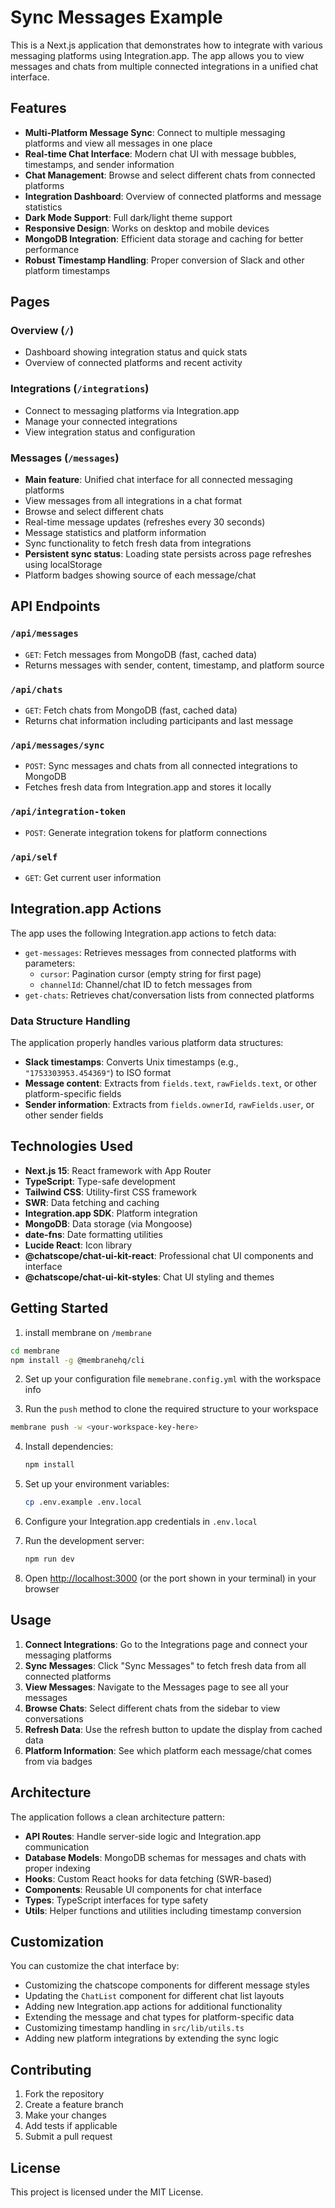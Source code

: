 # Sync Messages Example

This is a Next.js application that demonstrates how to integrate with various messaging platforms using Integration.app. The app allows you to view messages and chats from multiple connected integrations in a unified chat interface.

## Features

- **Multi-Platform Message Sync**: Connect to multiple messaging platforms and view all messages in one place
- **Real-time Chat Interface**: Modern chat UI with message bubbles, timestamps, and sender information
- **Chat Management**: Browse and select different chats from connected platforms
- **Integration Dashboard**: Overview of connected platforms and message statistics
- **Dark Mode Support**: Full dark/light theme support
- **Responsive Design**: Works on desktop and mobile devices
- **MongoDB Integration**: Efficient data storage and caching for better performance
- **Robust Timestamp Handling**: Proper conversion of Slack and other platform timestamps

## Pages

### Overview (`/`)

- Dashboard showing integration status and quick stats
- Overview of connected platforms and recent activity

### Integrations (`/integrations`)

- Connect to messaging platforms via Integration.app
- Manage your connected integrations
- View integration status and configuration

### Messages (`/messages`)

- **Main feature**: Unified chat interface for all connected messaging platforms
- View messages from all integrations in a chat format
- Browse and select different chats
- Real-time message updates (refreshes every 30 seconds)
- Message statistics and platform information
- Sync functionality to fetch fresh data from integrations
- **Persistent sync status**: Loading state persists across page refreshes using localStorage
- Platform badges showing source of each message/chat

## API Endpoints

### `/api/messages`

- `GET`: Fetch messages from MongoDB (fast, cached data)
- Returns messages with sender, content, timestamp, and platform source

### `/api/chats`

- `GET`: Fetch chats from MongoDB (fast, cached data)
- Returns chat information including participants and last message

### `/api/messages/sync`

- `POST`: Sync messages and chats from all connected integrations to MongoDB
- Fetches fresh data from Integration.app and stores it locally

### `/api/integration-token`

- `POST`: Generate integration tokens for platform connections

### `/api/self`

- `GET`: Get current user information

## Integration.app Actions

The app uses the following Integration.app actions to fetch data:

- `get-messages`: Retrieves messages from connected platforms with parameters:
  - `cursor`: Pagination cursor (empty string for first page)
  - `channelId`: Channel/chat ID to fetch messages from
- `get-chats`: Retrieves chat/conversation lists from connected platforms

### Data Structure Handling

The application properly handles various platform data structures:

- **Slack timestamps**: Converts Unix timestamps (e.g., `"1753303953.454369"`) to ISO format
- **Message content**: Extracts from `fields.text`, `rawFields.text`, or other platform-specific fields
- **Sender information**: Extracts from `fields.ownerId`, `rawFields.user`, or other sender fields

## Technologies Used

- **Next.js 15**: React framework with App Router
- **TypeScript**: Type-safe development
- **Tailwind CSS**: Utility-first CSS framework
- **SWR**: Data fetching and caching
- **Integration.app SDK**: Platform integration
- **MongoDB**: Data storage (via Mongoose)
- **date-fns**: Date formatting utilities
- **Lucide React**: Icon library
- **@chatscope/chat-ui-kit-react**: Professional chat UI components and interface
- **@chatscope/chat-ui-kit-styles**: Chat UI styling and themes

## Getting Started

1. install membrane on `/membrane`

```bash
cd membrane
npm install -g @membranehq/cli
```

2. Set up your configuration file `memebrane.config.yml` with the workspace info

3. Run the `push` method to clone the required structure to your workspace

```bash
membrane push -w <your-workspace-key-here>
```

4. Install dependencies:

   ```bash
   npm install
   ```

5. Set up your environment variables:

   ```bash
   cp .env.example .env.local
   ```

6. Configure your Integration.app credentials in `.env.local`

7. Run the development server:

   ```bash
   npm run dev
   ```

8. Open [http://localhost:3000](http://localhost:3000) (or the port shown in your terminal) in your browser

## Usage

1. **Connect Integrations**: Go to the Integrations page and connect your messaging platforms
2. **Sync Messages**: Click "Sync Messages" to fetch fresh data from all connected platforms
3. **View Messages**: Navigate to the Messages page to see all your messages
4. **Browse Chats**: Select different chats from the sidebar to view conversations
5. **Refresh Data**: Use the refresh button to update the display from cached data
6. **Platform Information**: See which platform each message/chat comes from via badges

## Architecture

The application follows a clean architecture pattern:

- **API Routes**: Handle server-side logic and Integration.app communication
- **Database Models**: MongoDB schemas for messages and chats with proper indexing
- **Hooks**: Custom React hooks for data fetching (SWR-based)
- **Components**: Reusable UI components for chat interface
- **Types**: TypeScript interfaces for type safety
- **Utils**: Helper functions and utilities including timestamp conversion

## Customization

You can customize the chat interface by:

- Customizing the chatscope components for different message styles
- Updating the `ChatList` component for different chat list layouts
- Adding new Integration.app actions for additional functionality
- Extending the message and chat types for platform-specific data
- Customizing timestamp handling in `src/lib/utils.ts`
- Adding new platform integrations by extending the sync logic

## Contributing

1. Fork the repository
2. Create a feature branch
3. Make your changes
4. Add tests if applicable
5. Submit a pull request

## License

This project is licensed under the MIT License.
